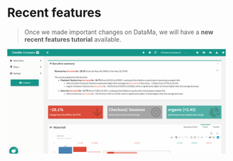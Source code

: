 # Recent features

> Once we made important changes on DataMa, we will have a **new recent features tutorial** available.

![recent_features](images/RecentFeatures-Compare_GIF2.gif)
